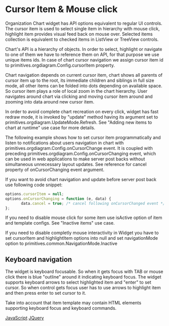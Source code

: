 # Cursor Item & Mouse click
Organization Chart widget has API options equivalent to regular UI controls. The cursor item is used to select single item in hierarchy with mouse click, highlight item provides visual feed back on mouse over. Selected items collection is equivalent to checked items in ListView or TreeView controls.  

Chart's API is a hierarchy of objects. In order to select, highlight or navigate to one of them we have to reference them on API, for that purpose we use unique items ids.  In case of chart cursor navigation we assign cursor item id to primitives.orgdiagram.Config.cursorItem property.  

Chart navigation depends on current cursor item, chart shows all parents of cursor item up to the root, its immediate children and siblings in full size mode, all other items can be folded into dots depending on available space. So cursor item plays a role of local zoom in the chart hierarchy. User navigates around chart via clicking and moving cursor item around and zooming into data around new cursor item.  

In order to avoid complete chart recreation on every click, widget has fast redraw mode, it is invoked by "update" method having its argument set to primitives.orgdiagram.UpdateMode.Refresh. See "Adding new items to chart at runtime" use case for more details.  

The following example shows how to set cursor item programmatically and listen to notifications about users navigation in chart with primitives.orgdiagram.Config.onCursorChange event. It is coupled with preceding primitives.orgdiagram.Config.onCursorChanging event, which can be used in web applications to make server post backs without simultaneous unnecessary layout updates. See reference for cancel property of onCursorChanging event argument.  

If you want to avoid chart navigation and update before server post back use following code snippet:  


```JavaScript
options.cursorItem = null;
options.onCursorChanging = function (e, data) {
       data.cancel = true; /* cancel following onCursorChanged event */
};
```

If you need to disable mouse click for some item use isActive option of item and template configs. See "Inactive items" use case.  

If you need to disable completly mouse interactivity in Widget you have to set cursorItem and highlightItem options into null and set navigationMode option to primitives.common.NavigationMode.Inactive  

## Keyboard navigation
The widget is keyboard focusable. So when it gets focus with TAB or mouse click there is blue "outline" around it indicating keyboard focus. The widget supports keyboard arrows to select highlighted item and "enter" to set cursor. So when control gets focus user has to use arrows to highlight item and then press enter to set cursor to it.  

Take into account that item template may contain HTML elements supporting keyboard focus and keyboard commands.  

[JavaScript](javascript.controls/CaseSelectingCursorItem.html)
[JQuery](jquery.widgets/CaseSelectingCursorItem.html)